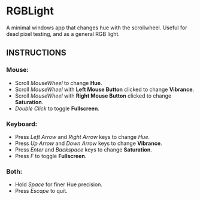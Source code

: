 # RGBLight
A minimal windows app that changes hue with the scrollwheel. Useful for dead pixel testing, and as a general RGB light.

## INSTRUCTIONS
### Mouse:
- Scroll *MouseWheel* to change **Hue**.
- Scroll *MouseWheel* with **Left Mouse Button** clicked to change **Vibrance**.
- Scroll *MouseWheel* with **Right Mouse Button** clicked to change **Saturation**.
- *Double Click* to toggle **Fullscreen**.

### Keyboard:
- Press *Left Arrow* and *Right Arrow* keys to change *Hue*.
- Press *Up Arrow* and *Down Arrow* keys to change  **Vibrance**.
- Press *Enter* and *Backspace* keys to change  **Saturation**.
- Press *F* to toggle **Fullscreen**.

### Both:
- Hold *Space* for finer Hue precision.
- Press *Escape* to quit.
